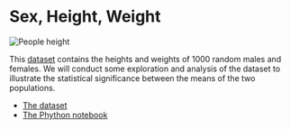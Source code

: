# Sex, Height, Weight

![People height](https://news.mit.edu/sites/default/files/styles/news_article__image_gallery/public/images/201907/male-female-height-bell-curve-uconn-mit-sex-differences_0.jpeg?itok=PLgnFYf7)

This [dataset](sex_height_weight.csv) contains the heights and weights of 1000 random males and females. We will conduct some exploration and analysis of the dataset to illustrate the statistical significance between the means of the two populations.

- [The dataset](sex_height_weight.csv)
- [The Phython notebook](sex_height_weight.ipynb)